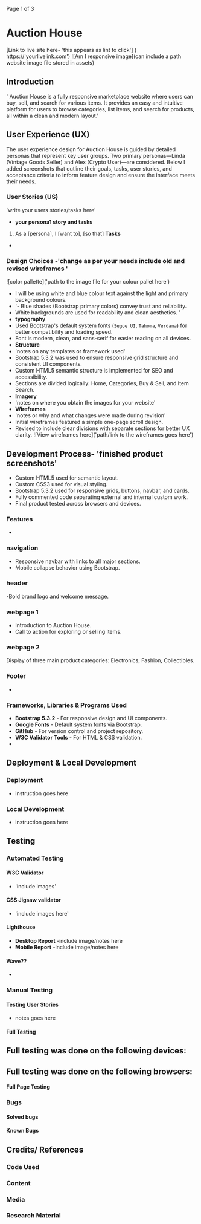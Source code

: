 
Page
1
of 3
# Auction House
[Link to live site here- 'this appears as lint to click']
( https://'yourlivelink.com')
![Am I responsive image](can include a path website image file stored in assets)
## Introduction
' Auction House is a fully responsive marketplace website where users can buy, sell, and search for various items. It provides an easy and intuitive platform for users to browse categories, list items, and search for products, all within a clean and modern layout.'
## User Experience (UX)
The user experience design for Auction House is guided by detailed personas that represent key user groups. Two primary personas—Linda (Vintage Goods Seller) and Alex (Crypto User)—are considered. Below I added screenshots that outline their goals, tasks, user stories, and acceptance criteria to inform feature design and ensure the interface meets their needs.
### User Stories (US)
'write your users stories/tasks here'
- **your persona1 story and tasks**
1. As a [persona], I [want to], [so that]
**Tasks**
-
### Design Choices -'change as per your needs include old and revised wireframes '
![color pallette]('path to the image file for your colour pallet here')
- I will be using white and blue colour text against the light and primary background colours.
- '- Blue shades (Bootstrap primary colors) convey trust and reliability.
- White backgrounds are used for readability and clean aesthetics. '
- **typography**
- Used Bootstrap's default system fonts (`Segoe UI`, `Tahoma`, `Verdana`) for better compatibility and loading speed.
- Font is modern, clean, and sans-serif for easier reading on all devices.
- **Structure**
- 'notes on any templates or framework used'
- Bootstrap 5.3.2 was used to ensure responsive grid structure and consistent UI components.
- Custom HTML5 semantic structure is implemented for SEO and accessibility.
- Sections are divided logically: Home, Categories, Buy & Sell, and Item Search.
- **Imagery**
- 'notes on where you obtain the images for your website'
- **Wireframes**
- 'notes or why and what changes were made during revision'
- Initial wireframes featured a simple one-page scroll design.
- Revised to include clear divisions with separate sections for better UX clarity.
![View wireframes here]('path/link to the wireframes goes here')
## Development Process- 'finished product screenshots'
- Custom HTML5 used for semantic layout.
- Custom CSS3 used for visual styling.
- Bootstrap 5.3.2 used for responsive grids, buttons, navbar, and cards.
- Fully commented code separating external and internal custom work.
- Final product tested across browsers and devices.
### Features
-
### navigation
-  Responsive navbar with links to all major sections.
- Mobile collapse behavior using Bootstrap.

### header
-Bold brand logo and welcome message.
### webpage 1
- Introduction to Auction House.
- Call to action for exploring or selling items.
### webpage 2
Display of three main product categories: Electronics, Fashion, Collectibles.
###
###
###
### Footer
-
### Frameworks, Libraries & Programs Used
- **Bootstrap 5.3.2** - For responsive design and UI components.
- **Google Fonts** - Default system fonts via Bootstrap.
- **GitHub** - For version control and project repository.
- **W3C Validator Tools** - For HTML & CSS validation.
-
## Deployment & Local Development
### Deployment
- instruction goes here
### Local Development
- instruction goes here
## Testing
### Automated Testing
#### W3C Validator
- 'include images'
#### CSS Jigsaw validator
- 'include images here'
#### Lighthouse
- **Desktop Report**
-include image/notes here
- **Mobile Report**
-include image/notes here
#### Wave??
-
### Manual Testing
#### Testing User Stories
- notes goes here
#### Full Testing
Full testing was done on the following devices:
-
Full testing was done on the following browsers:
-
#### Full Page Testing
### Bugs
#### Solved bugs
#### Known Bugs
## Credits/ References
### Code Used
### Content
### Media
### Research Material

